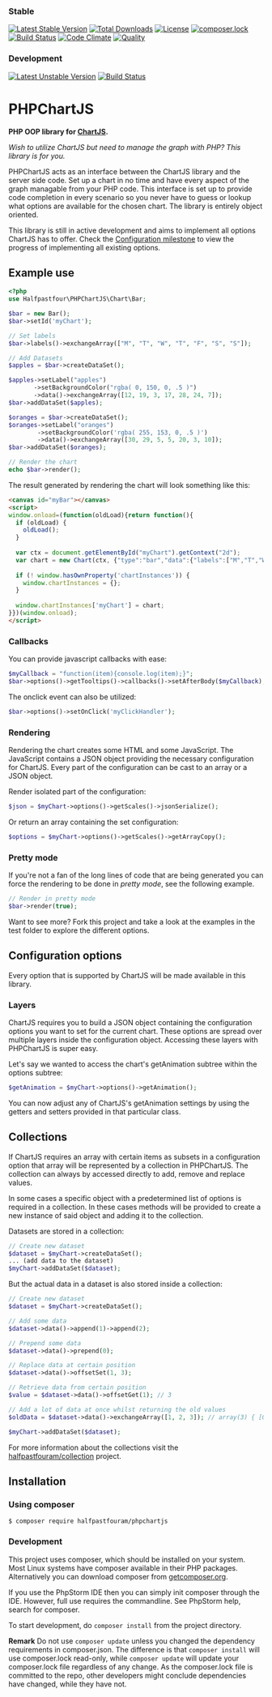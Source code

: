 ### Stable
[![Latest Stable Version](https://poser.pugx.org/halfpastfouram/phpchartjs/v/stable)](https://packagist.org/packages/halfpastfouram/phpchartjs)
[![Total Downloads](https://poser.pugx.org/halfpastfouram/phpchartjs/downloads)](https://packagist.org/packages/halfpastfouram/phpchartjs)
[![License](https://poser.pugx.org/halfpastfouram/phpchartjs/license)](https://packagist.org/packages/halfpastfouram/phpchartjs)
[![composer.lock](https://poser.pugx.org/halfpastfouram/phpchartjs/composerlock)](https://packagist.org/packages/halfpastfouram/phpchartjs)
[![Build Status](https://travis-ci.org/halfpastfouram/PHPChartJS.svg?branch=master)](https://travis-ci.org/halfpastfouram/PHPChartJS)
[![Code Climate](https://codeclimate.com/github/halfpastfouram/PHPChartJS/badges/gpa.svg)](https://codeclimate.com/github/halfpastfouram/PHPChartJS)
[![Quality](https://scrutinizer-ci.com/g/halfpastfouram/PHPChartJS/badges/quality-score.png?b=master)](https://scrutinizer-ci.com/g/halfpastfouram/PHPChartJS/)

### Development
[![Latest Unstable Version](https://poser.pugx.org/halfpastfouram/phpchartjs/v/unstable)](https://packagist.org/packages/halfpastfouram/phpchartjs)
[![Build Status](https://travis-ci.org/halfpastfouram/PHPChartJS.svg?branch=dev)](https://travis-ci.org/halfpastfouram/PHPChartJS)

# PHPChartJS
__PHP OOP library for [ChartJS](http://www.chartjs.org/).__

_Wish to utilize ChartJS but need to manage the graph with PHP? This library is for you._

PHPChartJS acts as an interface between the ChartJS library and the server side code. Set up a chart in no time and have every aspect of the graph managable from your PHP code. This interface is set up to provide code completion in every scenario so you never have to guess or lookup what options are available for the chosen chart. The library is entirely object oriented.

This library is still in active development and aims to implement all options ChartJS has to offer. Check the [Configuration milestone](https://github.com/halfpastfouram/PHPChartJS/milestone/1) to view the progress of implementing all existing options.

## Example use
````php
<?php
use Halfpastfour\PHPChartJS\Chart\Bar;

$bar = new Bar();
$bar->setId('myChart');

// Set labels
$bar->labels()->exchangeArray(["M", "T", "W", "T", "F", "S", "S"]);

// Add Datasets
$apples = $bar->createDataSet();

$apples->setLabel("apples")
       ->setBackgroundColor("rgba( 0, 150, 0, .5 )")
       ->data()->exchangeArray([12, 19, 3, 17, 28, 24, 7]);
$bar->addDataSet($apples);

$oranges = $bar->createDataSet();
$oranges->setLabel("oranges")
        ->setBackgroundColor('rgba( 255, 153, 0, .5 )')
        ->data()->exchangeArray([30, 29, 5, 5, 20, 3, 10]);
$bar->addDataSet($oranges);

// Render the chart
echo $bar->render();
````
The result generated by rendering the chart will look something like this:

````html
<canvas id="myBar"></canvas>
<script>
window.onload=(function(oldLoad){return function(){
  if (oldLoad) {
    oldLoad();
  }
  
  var ctx = document.getElementById("myChart").getContext("2d");
  var chart = new Chart(ctx, {"type":"bar","data":{"labels":["M","T","W","T","F","S","S"],"datasets":[{"data":[12,19,3,17,28,24,7],"label":"apples","backgroundColor":"rgba( 0, 150, 0, .5 )"},{"data":[30,29,5,5,20,3,10],"label":"oranges","backgroundColor":"rgba( 255, 153, 0, .5 )"}]}});
  
  if (! window.hasOwnProperty('chartInstances')) {
    window.chartInstances = {};
  }
  
  window.chartInstances['myChart'] = chart;
}})(window.onload);
</script>
````

### Callbacks
You can provide javascript callbacks with ease:

````php
$myCallback = "function(item){console.log(item);}";
$bar->options()->getTooltips()->callbacks()->setAfterBody($myCallback);
````

The onclick event can also be utilized:

```php
$bar->options()->setOnClick('myClickHandler');
```

### Rendering

Rendering the chart creates some HTML and some JavaScript. The JavaScript contains a JSON object providing the necessary
configuration for ChartJS. Every part of the configuration can be cast to an array or a JSON object.

Render isolated part of the configuration:

````php
$json = $myChart->options()->getScales()->jsonSerialize();
````

Or return an array containing the set configuration:

````php
$options = $myChart->options()->getScales()->getArrayCopy();
````


### Pretty mode
If you're not a fan of the long lines of code that are being generated you can force the rendering to be done in *pretty mode*, see the following example.

````php
// Render in pretty mode
$bar->render(true);
````

Want to see more? Fork this project and take a look at the examples in the test folder to explore the different options.

## Configuration options
Every option that is supported by ChartJS will be made available in this library.

### Layers
ChartJS requires you to build a JSON object containing the configuration options you want to set for the current chart.
These options are spread over multiple layers inside the configuration object. Accessing these layers with PHPChartJS is
 super easy.

Let's say we wanted to access the chart's getAnimation subtree within the options subtree:
````php
$getAnimation = $myChart->options()->getAnimation();
````
You can now adjust any of ChartJS's getAnimation settings by using the getters and setters provided in that particular class.

## Collections
If ChartJS requires an array with certain items as subsets in a configuration option that array will be represented by a
collection in PHPChartJS. The collection can always by accessed directly to add, remove and replace values.

In some cases a specific object with a predetermined list of options is required in a collection. In these cases methods
will be provided to create a new instance of said object and adding it to the collection.

Datasets are stored in a collection:

````php
// Create new dataset
$dataset = $myChart->createDataSet();
... (add data to the dataset)
$myChart->addDataSet($dataset);
````

But the actual data in a dataset is also stored inside a collection:

````php
// Create new dataset
$dataset = $myChart->createDataSet();

// Add some data 
$dataset->data()->append(1)->append(2);

// Prepend some data
$dataset->data()->prepend(0);

// Replace data at certain position
$dataset->data()->offsetSet(1, 3);

// Retrieve data from certain position
$value = $dataset->data()->offsetGet(1); // 3

// Add a lot of data at once whilst returning the old values
$oldData = $dataset->data()->exchangeArray([1, 2, 3]); // array(3) { [0]=> int(1) [1]=> int(2) [2]=> int(3) }

$myChart->addDataSet($dataset);
````
For more information about the collections visit the [halfpastfouram/collection](https://github.com/halfpastfouram/collection) project.

## Installation

### Using composer
    $ composer require halfpastfouram/phpchartjs

### Development
This project uses composer, which should be installed on your system. Most
Linux systems have composer available in their PHP packages.
Alternatively you can download composer from [getcomposer.org](http://getcomposer.org).

If you use the PhpStorm IDE then you can simply init composer through the IDE. However,
full use requires the commandline. See PhpStorm help, search for composer.

To start development, do `composer install` from the project directory. 

**Remark** Do not use `composer update` unless you changed the dependency requirements in composer.json.
The difference is that `composer install` will use composer.lock read-only, 
while `composer update` will update your composer.lock file regardless of any change.
As the composer.lock file is committed to the repo, other developers might conclude 
dependencies have changed, while they have not.
